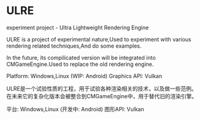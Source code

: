 ﻿# ULRE
experiment project - Ultra Lightweight Rendering Engine

ULRE is a project of experimental nature,Used to experiment with various rendering related techniques,And do some examples.

In the future, its compilicated version will be integrated into CMGameEngine.Used to replace the old rendering engine.

Platform: Windows,Linux (WIP: Android)
Graphics API: Vulkan

ULRE是一个试验性质的工程，用于试验各种渲染相关的技术，以及做一些范例。在未来它的复杂化版本会被整合到CMGameEngine中，用于替代旧的渲染引擎。

平台: Windows,Linux (开发中: Android)
图形API: Vulkan
